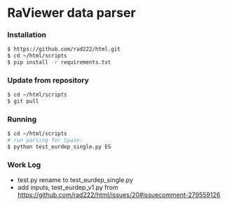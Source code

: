 # RaViewer data parser

### Installation
```sh
$ https://github.com/rad222/html.git
$ cd ~/html/scripts
$ pip install -r requirements.txt
```
### Update from repository
```sh
$ cd ~/html/scripts
$ git pull
```
### Running
```sh
$ cd ~/html/scripts
# run parsing for Spain:
$ python test_eurdep_single.py ES
```

### Work Log
 - test.py rename to test_eurdep_single.py
 - add inputs, test_eurdep_v1.py from https://github.com/rad222/html/issues/20#issuecomment-279559126